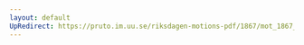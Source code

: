```yaml
---
layout: default
UpRedirect: https://pruto.im.uu.se/riksdagen-motions-pdf/1867/mot_1867__ak__138/mot_1867__ak__138-001.pdf
---
```

